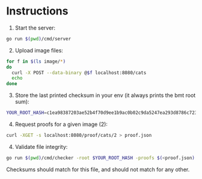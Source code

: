 # Instructions

1. Start the server:

```sh
go run $(pwd)/cmd/server
```

2. Upload image files:

```sh
for f in $(ls image/*)
do
  curl -X POST --data-binary @$f localhost:8080/cats
  echo
done
```

3. Store the last printed checksum in your env (it always prints the bmt root sum):

```sh
YOUR_ROOT_HASH=c1ea98387203ae52b4f70d9ee1b9ac0b02c9da5247ea293d8786c7234bf53b20
```

4. Request proofs for a given image (2):

```sh
curl -XGET -s localhost:8080/proof/cats/2 > proof.json
```

4. Validate file integrity:

```sh
go run $(pwd)/cmd/checker -root $YOUR_ROOT_HASH -proofs $(<proof.json) image/cat471.jpg
```

Checksums should match for this file, and should not match for any other.
